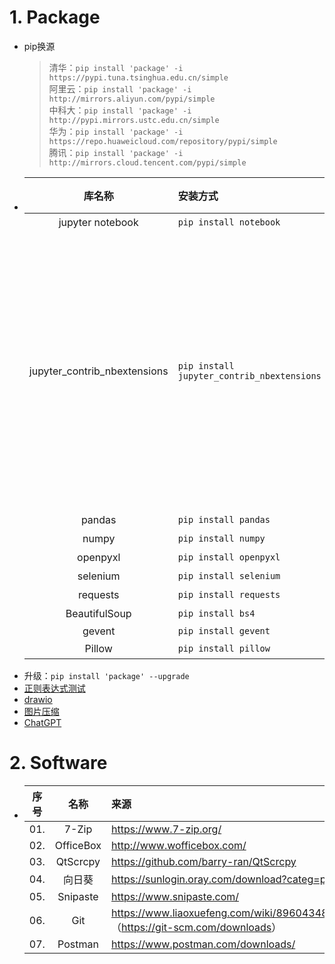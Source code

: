 # 1. Package
- pip换源
    > 清华：`pip install 'package' -i https://pypi.tuna.tsinghua.edu.cn/simple`  
    > 阿里云：`pip install 'package' -i http://mirrors.aliyun.com/pypi/simple`  
    > 中科大：`pip install 'package' -i http://pypi.mirrors.ustc.edu.cn/simple`  
    > 华为：`pip install 'package' -i https://repo.huaweicloud.com/repository/pypi/simple`  
    > 腾讯：`pip install 'package' -i http://mirrors.cloud.tencent.com/pypi/simple`
- |库名称|安装方式|备注|当前版本|
  |:-:|:-|:-|:-:|
  |jupyter notebook|`pip install notebook`|[官网](http://jupyter.org/install)|6.5.4|
  |jupyter_contrib_nbextensions|`pip install jupyter_contrib_nbextensions`|`jupyter contrib nbextension install --user` -> `Hinterland`、`Highlight selected word`、`AddBefore`、`AutoSaveTime`、`Go to Current Running Cells`<br><br>`pip install jupyterthemes` -> `!jt -h` -> `!jt -t chesterish -f roboto -fs 11 -ofs 10 -T -N -kl`<br><br>[官网](https://numpy.org/install/)|0.7.0|
  |pandas|`pip install pandas`|[官网](https://pandas.pydata.org/getting_started.html)|2.0.1|
  |numpy|`pip install numpy`|[官网](https://numpy.org/install/)|1.24.3|
  |openpyxl|`pip install openpyxl`|[官网](https://openpyxl.readthedocs.io/en/stable/tutorial.html)|3.1.2|
  |selenium|`pip install selenium`|[官网](https://www.selenium.dev/zh-cn/documentation/webdriver/getting_started/)|4.9.0|
  |requests|`pip install requests`|[廖雪峰](https://www.liaoxuefeng.com/wiki/1016959663602400/1183249464292448)|2.29.0|
  |BeautifulSoup|`pip install bs4`|[b站教程](https://www.bilibili.com/video/BV1bL4y1V7q1?p=29)|0.0.1|
  |gevent|`pip install gevent`|[csdn](https://blog.csdn.net/qq_45476428/article/details/108782593)|22.10.2|
  |Pillow|`pip install pillow`|[官网](https://pillow.readthedocs.io/en/latest/)|9.5.0|
- 升级：`pip install 'package' --upgrade`
- [正则表达式测试](https://www.whatsmyip.org/regular-expression-tester/)
- [drawio](https://app.diagrams.net/)
- [图片压缩](https://docsmall.com/image-compress)
- [ChatGPT](https://chat.openai.com/chat)

# 2. Software
- |序号|名称|来源|
  |:-:|:-:|:-|
  |01.|7-Zip|<https://www.7-zip.org/>|
  |02.|OfficeBox|<http://www.wofficebox.com/>|
  |03.|QtScrcpy|<https://github.com/barry-ran/QtScrcpy>|
  |04.|向日葵|<https://sunlogin.oray.com/download?categ=personal>|
  |05.|Snipaste|<https://www.snipaste.com/>|
  |06.|Git|<https://www.liaoxuefeng.com/wiki/896043488029600><br>（<https://git-scm.com/downloads>）|
  |07.|Postman|<https://www.postman.com/downloads/>|